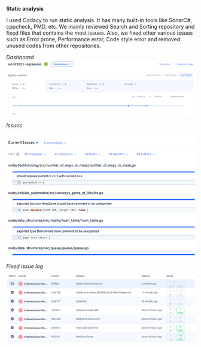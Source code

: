 **Static analysis**

I used Codacy to run static analysis. It has many built-in tools like SonarC#, cppcheck, PMD, etc. 
We mainly reviewed Search and Sorting repository and fixed files that contains the most issues. Also, we fixed other various issues such as Error prone, Performance error,
Code style error and removed unused codes from other repositories.

*Dashboard*
![](./1.PNG)

*Issues*

![](./2.PNG)

*Fixed issue log*

![](./3.PNG)


